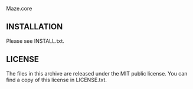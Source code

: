 Maze.core

INSTALLATION
------------

Please see INSTALL.txt.

LICENSE
-------

The files in this archive are released under the MIT public license.
You can find a copy of this license in LICENSE.txt.
